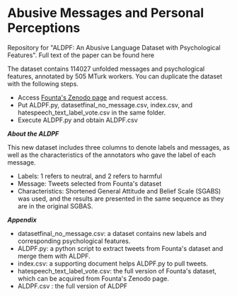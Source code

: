 # Abusive Messages and Personal Perceptions 

Repository for "ALDPF: An Abusive Language Dataset with Psychological Features". Full text of the paper can be found here

The dataset contains 114027 unfolded messages and psychological features, annotated by 505 MTurk workers. You can duplicate the dataset with the following steps.

* Access [Founta's Zenodo page](https://zenodo.org/record/3706866#.YjzZfDUReUk) and request access.
* Put ALDPF.py, datasetfinal_no_message.csv, index.csv, and hatespeech_text_label_vote.csv in the same folder.
* Execute ALDPF.py and obtain ALDPF.csv


_**About the ALDPF**_

This new dataset includes three columns to denote labels and messages, as well as the characteristics of the annotators who gave the label of each message.
* Labels: 1 refers to neutral, and 2 refers to harmful
* Message: Tweets selected from Founta's dataset
* Characteristics: Shortened General Attitude and Belief Scale (SGABS) was used, and the results are presented in the same sequence as they are in the original SGBAS. 


_**Appendix**_

* datasetfinal_no_message.csv: a dataset contains new labels and corresponding psychological features. 
* ALDPF.py: a python script to extract tweets from Founta's dataset and merge them with ALDPF.
* index.csv: a supporting document helps ALDPF.py to pull tweets.
* hatespeech_text_label_vote.csv: the full version of Founta's dataset, which can be acquired from Founta's Zenodo page.
* ALDPF.csv : the full version of ALDPF
